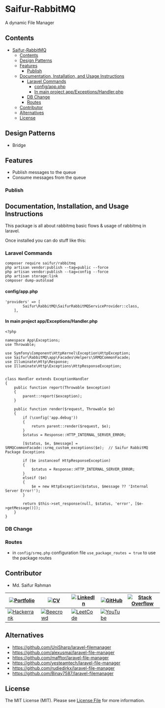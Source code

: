# Saifur-RabbitMQ
A dynamic File Manager

<!-- <a href="https://packagist.org/packages/saifur/filemanager"><img src="https://img.shields.io/packagist/dt/saifur/filemanager" alt="Total Downloads"></a>
<a href="https://packagist.org/packages/saifur/filemanager"><img src="https://img.shields.io/packagist/v/saifur/filemanager" alt="Latest Stable Version"></a>
<a href="https://packagist.org/packages/saifur/filemanager"><img src="https://img.shields.io/packagist/l/saifur/filemanager" alt="License"></a> -->

## Contents
- [Saifur-RabbitMQ](#saifur-rabbitmq)
  - [Contents](#contents)
  - [Design Patterns](#design-patterns)
  - [Features](#features)
    - [Publish](#publish)
  - [Documentation, Installation, and Usage Instructions](#documentation-installation-and-usage-instructions)
    - [Laravel Commands](#laravel-commands)
      - [config/app.php](#configappphp)
      - [In main project app/Exceptions/Handler.php](#in-main-project-appexceptionshandlerphp)
    - [DB Change](#db-change)
    - [Routes](#routes)
  - [Contributor](#contributor)
  - [Alternatives](#alternatives)
  - [License](#license)

## Design Patterns
- Bridge


## Features
- Publish messages to the queue
- Consume messages from the queue

### Publish


## Documentation, Installation, and Usage Instructions
This package is all about rabbitmq basic flows & usage of rabbitmq in laravel.

Once installed you can do stuff like this:


### Laravel Commands
<!-- https://unisharp.github.io/laravel-rabbitmq/installation -->

```
composer require saifur/rabbitmq
php artisan vendor:publish --tag=public --force
php artisan vendor:publish --tag=config --force
php artisan storage:link
composer dump-autoload
```

#### config/app.php
```
'providers' => [
        Saifur\RabbitMQ\SaifurRabbitMQServiceProvider::class,
    ],
```

#### In main project app/Exceptions/Handler.php
```
<?php

namespace App\Exceptions;
use Throwable;

use Symfony\Component\HttpKernel\Exception\HttpException;
use Saifur\RabbitMQ\app\Facades\Helpers\SRMQCommonFacade;
use Illuminate\Http\Response;
use Illuminate\Http\Exceptions\HttpResponseException;


class Handler extends ExceptionHandler
{
    public function report(Throwable $exception)
    {
        parent::report($exception);
    }

    public function render($request, Throwable $e)
    {
        if (\config('app.debug'))
        {
            return parent::render($request, $e);
        }
        $status = Response::HTTP_INTERNAL_SERVER_ERROR;

        [$status, $e, $message] = SRMQCommonFacade::srmq_custom_exceptions($e);  // Saifur RabbitMQ Package Exceptions

        if ($e instanceof HttpResponseException)
        {
            $status = Response::HTTP_INTERNAL_SERVER_ERROR;
        }
        elseif ($e)
        {
            $e = new HttpException($status, $message ?? 'Internal Server Error!');
        }

        return $this->set_response(null, $status, 'error', [$e->getMessage()]);
    }
}

```



### DB Change


### Routes
- in ```config/srmq.php``` configuration file ```use_package_routes = true``` to use the package routes


## Contributor

- Md. Saifur Rahman


|[![Portfolio](https://img.shields.io/badge/Portfolio-%23009639.svg?style=for-the-badge&logo=Hyperledger&logoColor=white)](https://saifurrahman.my.canva.site) | [![CV](https://img.shields.io/badge/CV-%23009639.svg?style=for-the-badge&logo=DocuSign&logoColor=white)](https://docs.google.com/document/d/1txBCiMjPqH7GR8FDMQMAw09vemsB-nJb/edit?usp=sharing&ouid=113622980255867007734&rtpof=true&sd=true) | [![LinkedIn](https://img.shields.io/badge/linkedin-%230077B5.svg?style=for-the-badge&logo=linkedin&logoColor=white)](https://www.linkedin.com/in/saifurrahman1193/) | [![GitHub](https://img.shields.io/badge/github-%23121011.svg?style=for-the-badge&logo=github&logoColor=white)](https://github.com/saifurrahman1193/saifurrahman1193) | [![Stack Overflow](https://img.shields.io/badge/-Stackoverflow-FE7A16?style=for-the-badge&logo=stack-overflow&logoColor=white)](https://stackoverflow.com/users/14350717/md-saifur-rahman) | 
|-|-|-|-|-|
| [![Hackerrank](https://img.shields.io/badge/-Hackerrank-2EC866?style=for-the-badge&logo=HackerRank&logoColor=white)](https://www.hackerrank.com/saifur_rahman111) | [![Beecrowd](https://img.shields.io/badge/Beecrowd-%23009639.svg?style=for-the-badge&logo=Bugcrowd&logoColor=white)](https://www.beecrowd.com.br/judge/en/profile/18847) | [![LeetCode](https://img.shields.io/badge/LeetCode-000000?style=for-the-badge&logo=LeetCode&logoColor=#d16c06)](https://leetcode.com/saifurrahman1193) | [![YouTube](https://img.shields.io/badge/YouTube-%23FF0000.svg?style=for-the-badge&logo=YouTube&logoColor=white)](https://www.youtube.com/playlist?list=PLwJWgDKTF5-xdQttKl7cRx8Yhukv7Ilmg)| |

## Alternatives
- https://github.com/UniSharp/laravel-filemanager
- https://github.com/alexusmai/laravel-file-manager
- https://github.com/mafftor/laravel-file-manager
- https://github.com/yesteamtech/laravel-file-manager
- https://github.com/rudiedirkx/laravel-file-manager
- https://github.com/Binay7587/laravel-filemanager

## License
The MIT License (MIT). Please see [License File](LICENSE.md) for more information.
